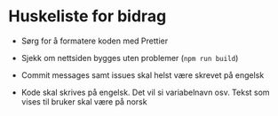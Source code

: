 # Huskeliste for bidrag

- Sørg for å formatere koden med Prettier

- Sjekk om nettsiden bygges uten problemer (`npm run build`)

- Commit messages samt issues skal helst være skrevet på engelsk

- Kode skal skrives på engelsk. Det vil si variabelnavn osv. Tekst som vises til bruker skal være på norsk
